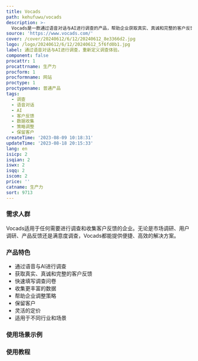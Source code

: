 ```yaml
---
title: Vocads
path: kehufuwu/vocads
description: >-
  Vocads是一款通过语音对话与AI进行调查的产品，帮助企业获取真实、真诚和完整的客户反馈。通过快速填写调查问卷，收集更丰富的数据，帮助企业更好地调整策略和保留客户。Vocads提供全面的功能和优势，定价灵活，适用于各种不同的行业和场景。
source: 'https://www.vocads.com/'
cover: /cover/20240612/6/12/20240612_8e3366d2.jpg
logo: /logo/20240612/6/12/20240612_5f6fd0b1.jpg
label: 通过语音对话与AI进行调查，重新定义调查体验。
component: false
procattr: 1
procattrname: 生产力
procform: 1
procformname: 网站
proctype: 1
proctypename: 普通产品
tags:
  - 调查
  - 语音对话
  - AI
  - 客户反馈
  - 数据收集
  - 策略调整
  - 保留客户
createTime: '2023-08-09 10:18:31'
updateTime: '2023-08-18 20:15:33'
lang: en
isicp: 2
isqian: 2
iswx: 2
isqq: 2
iscom: 2
price: ''
catname: 生产力
sort: 9713
---
```




### 需求人群
Vocads适用于任何需要进行调查和收集客户反馈的企业。无论是市场调研、用户调研、产品反馈还是满意度调查，Vocads都能提供便捷、高效的解决方案。

### 产品特色
- 通过语音与AI进行调查
- 获取真实、真诚和完整的客户反馈
- 快速填写调查问卷
- 收集更丰富的数据
- 帮助企业调整策略
- 保留客户
- 灵活的定价
- 适用于不同行业和场景

### 使用场景示例


### 使用教程


  
